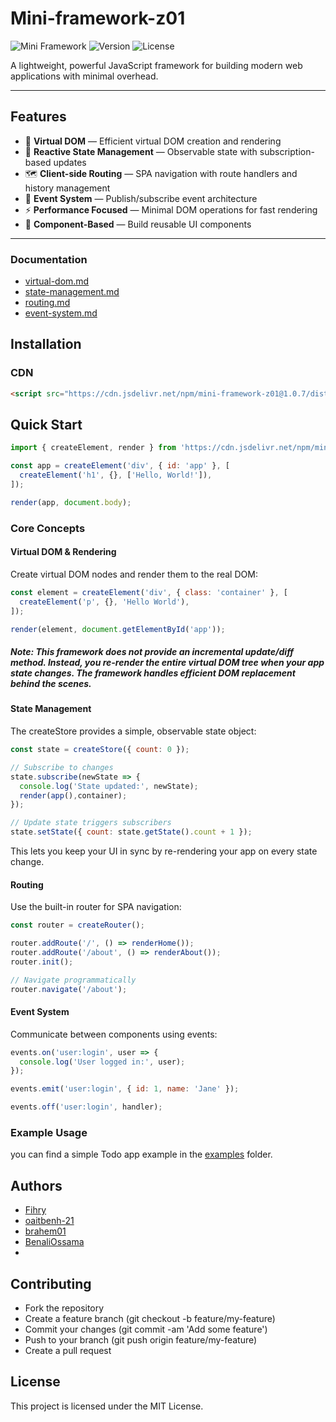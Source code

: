 # Mini-framework-z01

![Mini Framework](https://img.shields.io/badge/Mini-Framework--z01-blue)
![Version](https://img.shields.io/badge/version-1.7.0-green)
![License](https://img.shields.io/badge/license-MIT-orange)

A lightweight, powerful JavaScript framework for building modern web applications with minimal overhead.

---

## Features

- 🚀 **Virtual DOM** — Efficient virtual DOM creation and rendering  
- 🔄 **Reactive State Management** — Observable state with subscription-based updates  
- 🗺️ **Client-side Routing** — SPA navigation with route handlers and history management  
- 📡 **Event System** — Publish/subscribe event architecture  
- ⚡ **Performance Focused** — Minimal DOM operations for fast rendering  
- 🧩 **Component-Based** — Build reusable UI components  

---
### Documentation
- [virtual-dom.md](./docs/virtual-dom.md)
- [state-management.md](./docs/state-management.md)
- [routing.md](./docs/routing.md)
- [event-system.md](./docs/event-system.md)

## Installation

### CDN
```html
<script src="https://cdn.jsdelivr.net/npm/mini-framework-z01@1.0.7/dist/mini-framework-z01.min.js"></script>
```
## Quick Start
```js
import { createElement, render } from 'https://cdn.jsdelivr.net/npm/mini-framework-z01@1.0.7/dist/mini-framework-z01.min.js';

const app = createElement('div', { id: 'app' }, [
  createElement('h1', {}, ['Hello, World!']),
]);

render(app, document.body);
```
### Core Concepts
#### Virtual DOM & Rendering
Create virtual DOM nodes and render them to the real DOM:
```js
const element = createElement('div', { class: 'container' }, [
  createElement('p', {}, 'Hello World'),
]);

render(element, document.getElementById('app'));
```
##### Note: This framework does not provide an incremental update/diff method. Instead, you re-render the entire virtual DOM tree when your app state changes. The framework handles efficient DOM replacement behind the scenes.
#### State Management
The createStore provides a simple, observable state object:
```js
const state = createStore({ count: 0 });

// Subscribe to changes
state.subscribe(newState => {
  console.log('State updated:', newState);
  render(app(),container);
});

// Update state triggers subscribers
state.setState({ count: state.getState().count + 1 });
```
This lets you keep your UI in sync by re-rendering your app on every state change.

#### Routing
Use the built-in router for SPA navigation:
```js 
const router = createRouter();

router.addRoute('/', () => renderHome());
router.addRoute('/about', () => renderAbout());
router.init();

// Navigate programmatically
router.navigate('/about');
```
#### Event System
Communicate between components using events:
```js
events.on('user:login', user => {
  console.log('User logged in:', user);
});

events.emit('user:login', { id: 1, name: 'Jane' });

events.off('user:login', handler);
```
### Example Usage
you can find a simple Todo app example in the [examples](./examples) folder.

## Authors
- [Fihry](https://github.com/fihry)
- [oaitbenh-21](https://github.com/oaitbenh-21)
- [brahem01](https://www.linkedin.com/in/brahem01)
- [BenaliOssama](https://github.com/BenaliOssama)
- 
## Contributing
- Fork the repository
- Create a feature branch (git checkout -b feature/my-feature)
- Commit your changes (git commit -am 'Add some feature')
- Push to your branch (git push origin feature/my-feature)
- Create a pull request

## License
This project is licensed under the MIT License.
